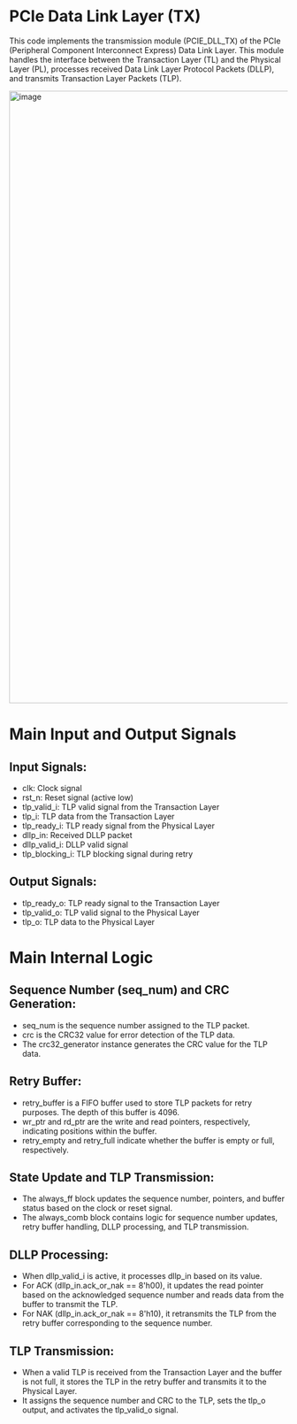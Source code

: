 # PCIe Data Link Layer (TX) 
This code implements the transmission module (PCIE_DLL_TX) of the PCIe (Peripheral Component Interconnect Express) Data Link Layer. This module handles the interface between the Transaction Layer (TL) and the Physical Layer (PL), processes received Data Link Layer Protocol Packets (DLLP), and transmits Transaction Layer Packets (TLP).

<img width="1107" alt="image" src="https://github.com/junseung2/PCIe_Controller_with_UVM/assets/105153659/96aa6a6b-58cc-4d03-a20c-d5a877440ccf">

# Main Input and Output Signals
## Input Signals:
* clk: Clock signal
* rst_n: Reset signal (active low)
* tlp_valid_i: TLP valid signal from the Transaction Layer
* tlp_i: TLP data from the Transaction Layer
* tlp_ready_i: TLP ready signal from the Physical Layer
* dllp_in: Received DLLP packet
* dllp_valid_i: DLLP valid signal
* tlp_blocking_i: TLP blocking signal during retry

 ## Output Signals:
 * tlp_ready_o: TLP ready signal to the Transaction Layer
 * tlp_valid_o: TLP valid signal to the Physical Layer
 * tlp_o: TLP data to the Physical Layer
 
# Main Internal Logic
## Sequence Number (seq_num) and CRC Generation:
* seq_num is the sequence number assigned to the TLP packet.
* crc is the CRC32 value for error detection of the TLP data.
* The crc32_generator instance generates the CRC value for the TLP data.

## Retry Buffer:
* retry_buffer is a FIFO buffer used to store TLP packets for retry purposes. The depth of this buffer is 4096.
* wr_ptr and rd_ptr are the write and read pointers, respectively, indicating positions within the buffer.
* retry_empty and retry_full indicate whether the buffer is empty or full, respectively.

## State Update and TLP Transmission:
* The always_ff block updates the sequence number, pointers, and buffer status based on the clock or reset signal.
* The always_comb block contains logic for sequence number updates, retry buffer handling, DLLP processing, and TLP transmission.

## DLLP Processing:
* When dllp_valid_i is active, it processes dllp_in based on its value.
* For ACK (dllp_in.ack_or_nak == 8'h00), it updates the read pointer based on the acknowledged sequence number and reads data from the buffer to transmit the TLP.
* For NAK (dllp_in.ack_or_nak == 8'h10), it retransmits the TLP from the retry buffer corresponding to the sequence number.

## TLP Transmission:
* When a valid TLP is received from the Transaction Layer and the buffer is not full, it stores the TLP in the retry buffer and transmits it to the Physical Layer.
* It assigns the sequence number and CRC to the TLP, sets the tlp_o output, and activates the tlp_valid_o signal.

